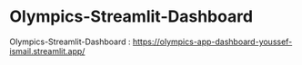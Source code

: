 # Olympics-Streamlit-Dashboard
Olympics-Streamlit-Dashboard : https://olympics-app-dashboard-youssef-ismail.streamlit.app/
